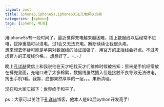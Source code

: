 ```yaml
---
layout: post
title: iphone5,iphone5s,iphone6无法充电解决方案
categories: [iphone]
tags: [iphone, 电池]
---
```


用iphone5s有一段时间了，最近觉得充电越来越困难，插上数据线以后经常不进电，拔掉重插可以进电，过1会又无法充电。断断续续让我很头疼。	
想来想去怀疑可能是苹果对数据线的验证加强了，用官方的正版线会好点。不过考虑官方的正版线价格。。想想好了。=_=.!		

晚上[孔详赫][kongxianghe]微信上和我说他在天才吧找天才们维修时候被告知：原来是手机经常放在裤兜里面，充电口进了太多棉絮，数据线虽然插入但是接触不良导致无法进电。掏出手机1看。我靠，底部果然厚厚的一层。。。果断清理。	

现在和大家汇报下：世界终于和平了。

ps：大家可以关注下[孔详赫][kongxianghe]博客，他本人是90后python开发高手!

[kongxianghe]:http://blog.kongxianghe.com
